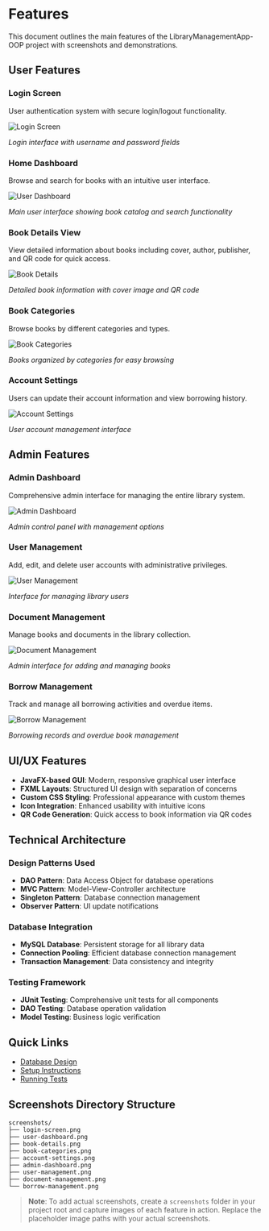 # Features

This document outlines the main features of the LibraryManagementApp-OOP project with screenshots and demonstrations.

## User Features

### Login Screen
User authentication system with secure login/logout functionality.

![Login Screen](screenshots/login-screen.png)

*Login interface with username and password fields*

### Home Dashboard
Browse and search for books with an intuitive user interface.

![User Dashboard](screenshots/user-dashboard.png)

*Main user interface showing book catalog and search functionality*

### Book Details View
View detailed information about books including cover, author, publisher, and QR code for quick access.

![Book Details](screenshots/book-details.png)

*Detailed book information with cover image and QR code*

### Book Categories
Browse books by different categories and types.

![Book Categories](screenshots/book-categories.png)

*Books organized by categories for easy browsing*

### Account Settings
Users can update their account information and view borrowing history.

![Account Settings](screenshots/account-settings.png)

*User account management interface*

## Admin Features

### Admin Dashboard
Comprehensive admin interface for managing the entire library system.

![Admin Dashboard](screenshots/admin-dashboard.png)

*Admin control panel with management options*

### User Management
Add, edit, and delete user accounts with administrative privileges.

![User Management](screenshots/user-management.png)

*Interface for managing library users*

### Document Management
Manage books and documents in the library collection.

![Document Management](screenshots/document-management.png)

*Admin interface for adding and managing books*

### Borrow Management
Track and manage all borrowing activities and overdue items.

![Borrow Management](screenshots/borrow-management.png)

*Borrowing records and overdue book management*

## UI/UX Features

- **JavaFX-based GUI**: Modern, responsive graphical user interface
- **FXML Layouts**: Structured UI design with separation of concerns
- **Custom CSS Styling**: Professional appearance with custom themes
- **Icon Integration**: Enhanced usability with intuitive icons
- **QR Code Generation**: Quick access to book information via QR codes

## Technical Architecture

### Design Patterns Used
- **DAO Pattern**: Data Access Object for database operations
- **MVC Pattern**: Model-View-Controller architecture
- **Singleton Pattern**: Database connection management
- **Observer Pattern**: UI update notifications

### Database Integration
- **MySQL Database**: Persistent storage for all library data
- **Connection Pooling**: Efficient database connection management
- **Transaction Management**: Data consistency and integrity

### Testing Framework
- **JUnit Testing**: Comprehensive unit tests for all components
- **DAO Testing**: Database operation validation
- **Model Testing**: Business logic verification

## Quick Links

- [Database Design](DatabaseDesign.md)
- [Setup Instructions](README.md#setup-instructions)
- [Running Tests](README.md#running-tests)

## Screenshots Directory Structure

```
screenshots/
├── login-screen.png
├── user-dashboard.png
├── book-details.png
├── book-categories.png
├── account-settings.png
├── admin-dashboard.png
├── user-management.png
├── document-management.png
└── borrow-management.png
```

> **Note**: To add actual screenshots, create a `screenshots` folder in your project root and capture images of each feature in action. Replace the placeholder image paths with your actual screenshots.
